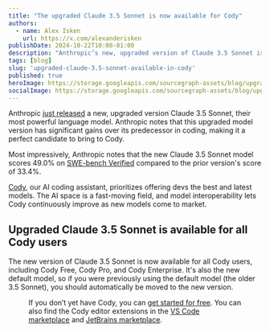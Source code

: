 ```yaml
---
title: "The upgraded Claude 3.5 Sonnet is now available for Cody"
authors:
  - name: Alex Isken
    url: https://x.com/alexanderisken
publishDate: 2024-10-22T10:00-01:00
description: "Anthropic’s new, upgraded version of Claude 3.5 Sonnet is available now for all Cody users."
tags: [blog]
slug: 'upgraded-claude-3.5-sonnet-available-in-cody'
published: true
heroImage: https://storage.googleapis.com/sourcegraph-assets/blog/upgraded-3.5-sonnet/upgraded-claude-3.5-sonnet-og.png
socialImage: https://storage.googleapis.com/sourcegraph-assets/blog/upgraded-3.5-sonnet/upgraded-claude-3.5-sonnet-og.png
---
```


Anthropic [just released](https://www.anthropic.com/news/3-5-models-and-computer-use) a new, upgraded version Claude 3.5 Sonnet, their most powerful language model. Anthropic notes that this upgraded model version has significant gains over its predecessor in coding, making it a perfect candidate to bring to Cody.

Most impressively, Anthropic notes that the new Claude 3.5 Sonnet model scores 49.0% on [SWE-bench Verified](https://www.swebench.com/) compared to the prior version's score of 33.4%.

[Cody](https://sourcegraph.com/cody), our AI coding assistant, prioritizes offering devs the best and latest models. The AI space is a fast-moving field, and model interoperability lets Cody continuously improve as new models come to market.

## Upgraded Claude 3.5 Sonnet is available for all Cody users

The new version of Claude 3.5 Sonnet is now available for all Cody users, including Cody Free, Cody Pro, and Cody Enterprise. It's also the new default model, so if you were previously using the default model (the older 3.5 Sonnet), you should automatically be moved to the new version.

<Figure
  src="https://storage.googleapis.com/sourcegraph-assets/blog/upgraded-3.5-sonnet/claude-3.5-cody.jpeg"
  alt="3.5 Sonnet in the Cody model selector"
/>

If you don’t yet have Cody, you can [get started for free](https://sourcegraph.com/cody). You can also find the Cody editor extensions in the [VS Code marketplace](https://marketplace.visualstudio.com/items?itemName=sourcegraph.cody-ai) and [JetBrains marketplace](https://plugins.jetbrains.com/plugin/9682-sourcegraph).
